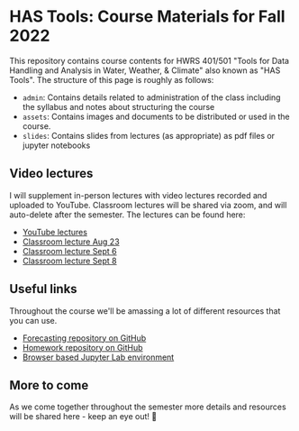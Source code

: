 # HAS Tools: Course Materials for Fall 2022

This repository contains course contents for HWRS 401/501 "Tools for Data Handling and Analysis in Water, Weather, & Climate" also known as "HAS Tools".
The structure of this page is roughly as follows:

 - `admin`: Contains details related to administration of the class including the syllabus and notes about structuring the course
 - `assets`: Contains images and documents to be distributed or used in the course.
 - `slides`: Contains slides from lectures (as appropriate) as pdf files or jupyter notebooks
 
 ## Video lectures
 
 I will supplement in-person lectures with video lectures recorded and uploaded to YouTube. Classroom lectures will be shared via zoom, and will auto-delete after the semester. The lectures can be found here:
 
  - [YouTube lectures](https://www.youtube.com/playlist?list=PL7bvZx2_0uUobn9riANO9nEPF1Pe2dClB)
  - [Classroom lecture Aug 23](https://arizona.zoom.us/rec/share/sPQwhCi7LLcGRaY-WRT_ODvW3Z7yI4eUBT2z8bKqBL5tixuQDJ_V1FQtw1eE2_dm.hWRwQHvhjVJjG6on)
  - [Classroom lecture Sept 6](https://arizona.zoom.us/rec/share/Vkq2-VtEDgLzYpK8dqt8Y92wOr_6_4_KOV_h9deFhTNz-rsWCxYeIh7s4z3RcN64.AvhYOxR-dnINiKU7)
  - [Classroom lecture Sept 8](https://arizona.zoom.us/rec/share/D6eL-cOKf85VOUqj5pgixbwqju4QLBb8cn4XVhMFKMOQOulgt0DiZDyvJglGRL3C.rzeBS_udeAulcBxW?startTime=1662649809000)

## Useful links
Throughout the course we'll be amassing a lot of different resources that you can use. 

- [Forecasting repository on GitHub](https://github.com/HAS-Tools-Fall2022/forecasting22)
- [Homework repository on GitHub](https://github.com/HAS-Tools-Fall2022/homework)
- [Browser based Jupyter Lab environment](https://jupyter.org/try-jupyter/lab/)

## More to come

As we come together throughout the semester more details and resources will be shared here - keep an eye out! 👀
